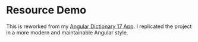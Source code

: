 # Resource Demo

This is reworked from my [Angular Dictionary 17 App](https://github.com/jdegand/angular-17-dictionary-app).  I replicated the project in a more modern and maintainable Angular style.
